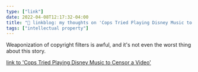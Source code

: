 ```yaml
---
type: ["link"]
date: 2022-04-08T12:17:32-04:00
title: "🔗 linkblog: my thoughts on 'Cops Tried Playing Disney Music to Censor a Video'"
tags: ["intellectual property"]
---
```

Weaponization of copyright filters is awful, and it's not even the worst thing about this story.
 
[link to 'Cops Tried Playing Disney Music to Censor a Video'](https://www.vice.com/en/article/z3n75x/police-disney-music-censor-video)
